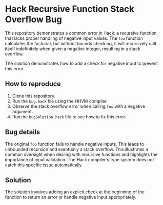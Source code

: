 # Hack Recursive Function Stack Overflow Bug

This repository demonstrates a common error in Hack:  a recursive function that lacks proper handling of negative input values.  The `foo` function calculates the factorial, but without bounds checking, it will recursively call itself indefinitely when given a negative integer, resulting in a stack overflow.

The solution demonstrates how to add a check for negative input to prevent this error.

## How to reproduce

1. Clone this repository.
2. Run the `bug.hack` file using the HHVM compiler.
3. Observe the stack overflow error when calling `foo` with a negative argument.
4. Run the `bugSolution.hack` file to see how to fix this error.

## Bug details

The original `foo` function fails to handle negative inputs.  This leads to unbounded recursion and eventually a stack overflow.  This illustrates a common oversight when dealing with recursive functions and highlights the importance of input validation.  The Hack compiler's type system does not catch this specific issue automatically.

## Solution

The solution involves adding an explicit check at the beginning of the function to return an error or handle negative input appropriately.